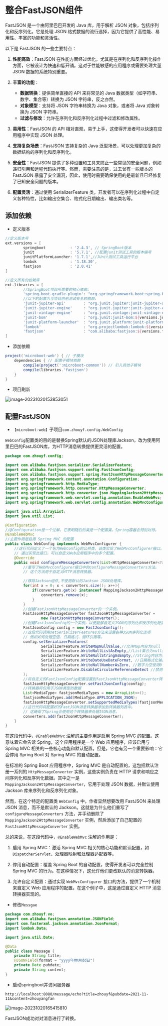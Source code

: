 # 整合FastJSON组件

FastJSON 是一个由阿里巴巴开发的 Java 库，用于解析 JSON 对象，包括序列化和反序列化。它是处理 JSON 格式数据的流行选择，因为它提供了高性能、易用性、丰富的功能和灵活性。

以下是 FastJSON 的一些主要特点：

1. **性能高效**：FastJSON 在性能方面经过优化，尤其是在序列化和反序列化操作方面，它被设计为快速和低开销。这对于性能敏感的应用程序或需要处理大量 JSON 数据的系统特别重要。

2. **丰富的功能**：
   - **数据转换**：提供简单直接的 API 来将常见的 Java 数据类型（如字符串、数字、集合等）转换为 JSON 字符串，反之亦然。
   - **对象模型**：支持将 JSON 字符串转换为 Java 对象，或者将 Java 对象转换为 JSON 字符串。
   - **过滤与修改**：允许在序列化和反序列化过程中过滤和修改属性。

3. **易用性**：FastJSON 的 API 相对直观，易于上手，这使得开发者可以快速在应用程序中实现 JSON 处理。

4. **支持复杂场景**：FastJSON 支持复杂的 Java 泛型场景，可以处理更加复杂的数据结构的序列化和反序列化。

5. **安全性**：FastJSON 提供了多种设置和工具来防止一些常见的安全问题，例如递归引用和远程代码执行等。然而，需要注意的是，过去曾有一些版本的 FastJSON 暴露了安全漏洞，因此，使用时需要确保使用的是最新且已经修复了已知安全问题的版本。

6. **配置灵活**：通过使用 SerializerFeature 类，开发者可以在序列化过程中自定义各种特性，比如输出空集合、格式化日期输出、输出类名等。

## 添加依赖

- 定义版本

```groovy
//定义版本号
ext.versions = [
        springboot           : '2.4.3', // SpringBoot版本
        junit                : '5.7.1', //配置junit测试工具的版本编号
        junitPlatformLauncher: '1.7.1',//JUnit测试工具运行平台
        lombok               : '1.18.30',
        fastjson             : '2.0.41'
]

//定义所有的依赖库
ext.libraries = [
        //SpringBoot项目所需要的核心依赖:
        'spring-boot-gradle-plugin': "org.springframework.boot:spring-boot-gradle-plugin:${versions.springboot}",
        //以下的配置为与项目用例测试有关的依赖:
        'junit-jupiter-api'        : "org.junit.jupiter:junit-jupiter-api:${versions.junit}",
        'junit-jupiter-engine'     : "org.junit.jupiter:junit-jupiter-engine:${versions.junit}",
        'junit-vintage-engine'     : "org.junit.vintage:junit-vintage-engine:${versions.junit}",
        'junit-bom'                : "org.junit:junit-bom:${versions.junit}",
        'junit-platform-launcher'  : "org.junit.platform:junit-platform-launcher:${versions.junitPlatformLauncher}",
        'lombok'                   : "org.projectlombok:lombok:${versions.lombok}",
        'fastjson'                 : "com.alibaba:fastjson:${versions.fastjson}"
]
```

- 添加依赖

```groovy
project('microboot-web') { // 子模块
    dependencies { // 配置子模块依赖
        compile(project(':microboot-common')) // 引入其他子模块
        compile(libraries.'fastjson')
    }
}
```

- 项目刷新

![image-20231020153853051](assets/image-20231020153853051.png)

## 配置FastJSON

- `【microboot-web】`子项目`com.zhouyf.config.WebConfig`

`WebConfig`配置类的目的是替换Spring默认的JSON处理库Jackson，改为使用阿里巴巴的FastJSON库，为HTTP消息转换提供更灵活的配置。

```java
package com.zhouyf.config;

import com.alibaba.fastjson.serializer.SerializerFeature;
import com.alibaba.fastjson.support.config.FastJsonConfig;
import com.alibaba.fastjson.support.spring.FastJsonHttpMessageConverter;
import org.springframework.context.annotation.Configuration;
import org.springframework.http.MediaType;
import org.springframework.http.converter.HttpMessageConverter;
import org.springframework.http.converter.json.MappingJackson2HttpMessageConverter;
import org.springframework.web.servlet.config.annotation.EnableWebMvc;
import org.springframework.web.servlet.config.annotation.WebMvcConfigurer;

import java.util.ArrayList;
import java.util.List;

@Configuration
//@Configuration是一个注解，它表明随后的类是一个配置类，Spring容器会特别对待。
@EnableWebMvc
//主要作用是启用 Spring MVC 的配置
public class WebConfig implements WebMvcConfigurer {
    //这行代码定义了一个名为WebConfig的公共类，该类实现了WebMvcConfigurer接口。
    // 通过实现此接口，可以自定义Web应用程序中的多个配置。
    @Override
    public void configureMessageConverters(List<HttpMessageConverter<?>> converters) {
        //重写了WebMvcConfigurer接口中的configureMessageConverters方法。
        // 这个方法用于自定义HTTP消息转换器。

        //移除Jackson组件,不使用默认的Jackson JSON处理库。
        for(int x = 0; x < converters.size(); x++){
            if(converters.get(x) instanceof MappingJackson2HttpMessageConverter){
                converters.remove(x);
            }
        }
        //创建FastJsonHttpMessageConverter的一个实例。
        FastJsonHttpMessageConverter fastJsonHttpMessageConverter =
                new FastJsonHttpMessageConverter();
        //创建FastJsonConfig的一个实例，以便能够自定义JSON的序列化和反序列化配置。
        FastJsonConfig config = new FastJsonConfig();
        //这段代码调用setSerializerFeatures方法来设置各种JSON序列化选项
        // 例如如何处理空值、日期格式、循环引用等。
        config.setSerializerFeatures(
                SerializerFeature.WriteMapNullValue,//允许Map内容为null
                SerializerFeature.WriteNullListAsEmpty,//List集合为null则使用[]代替
                SerializerFeature.WriteNullStringAsEmpty,//String内容为空使用空字符代替
                SerializerFeature.WriteDateUseDateFormat, //日期格式化输出
                SerializerFeature.WriteNullNumberAsZero, //数字为空使用0
                SerializerFeature.DisableCircularReferenceDetect //禁用循环引用
        );
        //将自定义的FastJsonConfig配置设置到fastJsonHttpMessageConverter转换器实例中。
        fastJsonHttpMessageConverter.setFastJsonConfig(config);
        //转换器将仅用于JSON类型的数据
        List<MediaType> fastjsonMediaTypes = new ArrayList<>();
        fastjsonMediaTypes.add(MediaType.APPLICATION_JSON);
        fastJsonHttpMessageConverter.setSupportedMediaTypes(fastjsonMediaTypes);
        //这行代码将配置好的FastJSON消息转换器添加到转换器列表中。
        // 这确保了Spring会使用这个转换器来处理JSON消息。
        converters.add(fastJsonHttpMessageConverter);
    }
}
```

在这段代码中，`@EnableWebMvc` 注解的主要作用是启用 Spring MVC 的配置。这意味着它会告诉 Spring，这个应用程序是一个 Web 应用程序，应该启用与 Spring MVC 相关的一些核心功能和默认配置。但是，它也有另一个重要影响：它会停用 Spring Boot 对 Spring MVC 的自动配置。

在标准的 Spring Boot 应用程序中，Spring MVC 是自动配置的，这包括默认注册一系列的 `HttpMessageConverter` 实例，这些实例负责在 HTTP 请求和响应之间序列化和反序列化数据。其中之一是 `MappingJackson2HttpMessageConverter`，它用于处理 JSON 数据，并默认使用 Jackson 库来序列化和反序列化对象。

然而，在这个特定的配置类 `WebConfig` 中，作者显然想要改用 FastJSON 来处理 JSON 消息，而不是默认的 Jackson。这就是为什么他们重写了 `configureMessageConverters` 方法，并手动删除了 `MappingJackson2HttpMessageConverter` 实例，然后添加了自己配置的 `FastJsonHttpMessageConverter` 实例。

总的来说，在这段代码中，`@EnableWebMvc` 注解的作用是：

1. 启用 Spring MVC：激活 Spring MVC 相关的核心功能和默认配置，如 `DispatcherServlet`、处理器映射和处理器适配器等。

2. 停用自动配置：覆盖 Spring Boot 的自动配置，使得开发者可以完全控制 Spring MVC 的行为。在这种情况下，这允许他们更改默认的消息转换器。

3. 允许自定义配置：通过实现 `WebMvcConfigurer` 接口的方法，提供了一个机制来自定义 Web 应用程序的配置。在这个例子中，这是通过自定义 HTTP 消息转换器实现的。

- 修改`Messgae`

```java
package com.zhouyf.vo;
import com.alibaba.fastjson.annotation.JSONField;
import com.fasterxml.jackson.annotation.JsonFormat;
import lombok.Data;

import java.util.Date;

@Data
public class Message {
    private String title;
    @JSONField(format = "yyyy年MM月dd日")
    private Date pubdate;
    private String content;
}
```

- 启动springboot并访问服务器

```
http://localhost:8080/message/echo?title=zhouyf&pubdate=2021-11-11&content=zhouyangfan
```

![image-20231020165415810](assets/image-20231020165415810.png)

FastJSON成功对对消息进行了转换。

